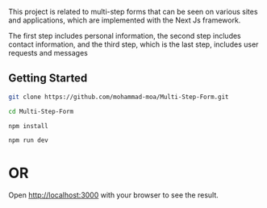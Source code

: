 This project is related to multi-step forms that can be seen on various sites and applications, which are implemented with the Next Js framework.

The first step includes personal information, the second step includes contact information, and the third step, which is the last step, includes user requests and messages

## Getting Started

```bash
git clone https://github.com/mohammad-moa/Multi-Step-Form.git

cd Multi-Step-Form

npm install

npm run dev
```

# OR

Open [http://localhost:3000](http://localhost:3000) with your browser to see the result.
